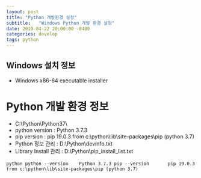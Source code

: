 ```yaml
---
layout: post
title: "Python 개발환경 설정"
subtitle:   "Windows Python 개발 환경 설정"
date: 2019-04-22 20:00:00 -0400
categories: develop
tags: python
---
```


## Windows 설치 정보
[Python 3.7.3]: https://www.python.org/downloads/release/python-373/
- Windows x86-64 executable installer

# Python 개발 환경 정보
- C:\Python\Python37\
- python version : Python 3.7.3
- pip version : pip 19.0.3 from c:\python\lib\site-packages\pip (python 3.7)
- Python 정보 관리 : D:\Python\devinfo.txt 
- Library Install 관리 : D:\Python\pip_install_list.txt 


​```python
python --version	Python 3.7.3
pip --version		pip 19.0.3 from c:\python\lib\site-packages\pip (python 3.7)
​```

